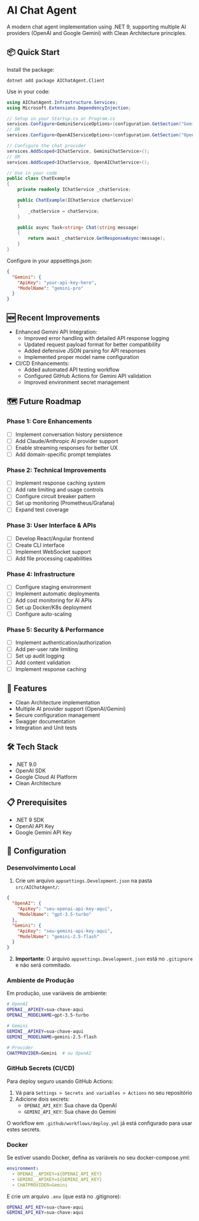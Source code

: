 # AI Chat Agent

A modern chat agent implementation using .NET 9, supporting multiple AI providers (OpenAI and Google Gemini) with Clean Architecture principles.

## 📦 Quick Start

Install the package:
```shell
dotnet add package AIChatAgent.Client
```

Use in your code:
```csharp
using AIChatAgent.Infrastructure.Services;
using Microsoft.Extensions.DependencyInjection;

// Setup in your Startup.cs or Program.cs
services.Configure<GeminiServiceOptions>(configuration.GetSection("Gemini"));
// OR
services.Configure<OpenAIServiceOptions>(configuration.GetSection("OpenAI"));

// Configure the chat provider
services.AddScoped<IChatService, GeminiChatService>();
// OR
services.AddScoped<IChatService, OpenAIChatService>();

// Use in your code
public class ChatExample
{
    private readonly IChatService _chatService;

    public ChatExample(IChatService chatService)
    {
        _chatService = chatService;
    }

    public async Task<string> Chat(string message)
    {
        return await _chatService.GetResponseAsync(message);
    }
}
```

Configure in your appsettings.json:
```json
{
  "Gemini": {
    "ApiKey": "your-api-key-here",
    "ModelName": "gemini-pro"
  }
}
```

## 🆕 Recent Improvements

- Enhanced Gemini API Integration:
  - Improved error handling with detailed API response logging
  - Updated request payload format for better compatibility
  - Added defensive JSON parsing for API responses
  - Implemented proper model name configuration
- CI/CD Enhancements:
  - Added automated API testing workflow
  - Configured GitHub Actions for Gemini API validation
  - Improved environment secret management

## 🗺 Future Roadmap

### Phase 1: Core Enhancements
- [ ] Implement conversation history persistence
- [ ] Add Claude/Anthropic AI provider support
- [ ] Enable streaming responses for better UX
- [ ] Add domain-specific prompt templates

### Phase 2: Technical Improvements
- [ ] Implement response caching system
- [ ] Add rate limiting and usage controls
- [ ] Configure circuit breaker pattern
- [ ] Set up monitoring (Prometheus/Grafana)
- [ ] Expand test coverage

### Phase 3: User Interface & APIs
- [ ] Develop React/Angular frontend
- [ ] Create CLI interface
- [ ] Implement WebSocket support
- [ ] Add file processing capabilities

### Phase 4: Infrastructure
- [ ] Configure staging environment
- [ ] Implement automatic deployments
- [ ] Add cost monitoring for AI APIs
- [ ] Set up Docker/K8s deployment
- [ ] Configure auto-scaling

### Phase 5: Security & Performance
- [ ] Implement authentication/authorization
- [ ] Add per-user rate limiting
- [ ] Set up audit logging
- [ ] Add content validation
- [ ] Implement response caching

## 🚀 Features

- Clean Architecture implementation
- Multiple AI provider support (OpenAI/Gemini)
- Secure configuration management
- Swagger documentation
- Integration and Unit tests

## 🛠 Tech Stack

- .NET 9.0
- OpenAI SDK
- Google Cloud AI Platform
- Clean Architecture

## 📋 Prerequisites

- .NET 9 SDK
- OpenAI API Key
- Google Gemini API Key

## 🔧 Configuration

### Desenvolvimento Local

1. Crie um arquivo `appsettings.Development.json` na pasta `src/AIChatAgent/`:

```json
{
  "OpenAI": {
    "ApiKey": "seu-openai-api-key-aqui",
    "ModelName": "gpt-3.5-turbo"
  },
  "Gemini": {
    "ApiKey": "seu-gemini-api-key-aqui",
    "ModelName": "gemini-2.5-flash"
  }
}
```

2. **Importante**: O arquivo `appsettings.Development.json` está no `.gitignore` e não será commitado.

### Ambiente de Produção

Em produção, use variáveis de ambiente:

```bash
# OpenAI
OPENAI__APIKEY=sua-chave-aqui
OPENAI__MODELNAME=gpt-3.5-turbo

# Gemini
GEMINI__APIKEY=sua-chave-aqui
GEMINI__MODELNAME=gemini-2.5-flash

# Provider
CHATPROVIDER=Gemini  # ou OpenAI
```

### GitHub Secrets (CI/CD)

Para deploy seguro usando GitHub Actions:

1. Vá para `Settings > Secrets and variables > Actions` no seu repositório
2. Adicione dois secrets:
   - `OPENAI_API_KEY`: Sua chave da OpenAI
   - `GEMINI_API_KEY`: Sua chave do Gemini

O workflow em `.github/workflows/deploy.yml` já está configurado para usar estes secrets.

### Docker

Se estiver usando Docker, defina as variáveis no seu docker-compose.yml:

```yaml
environment:
  - OPENAI__APIKEY=${OPENAI_API_KEY}
  - GEMINI__APIKEY=${GEMINI_API_KEY}
  - CHATPROVIDER=Gemini
```

E crie um arquivo `.env` (que está no .gitignore):

```bash
OPENAI_API_KEY=sua-chave-aqui
GEMINI_API_KEY=sua-chave-aqui
```
